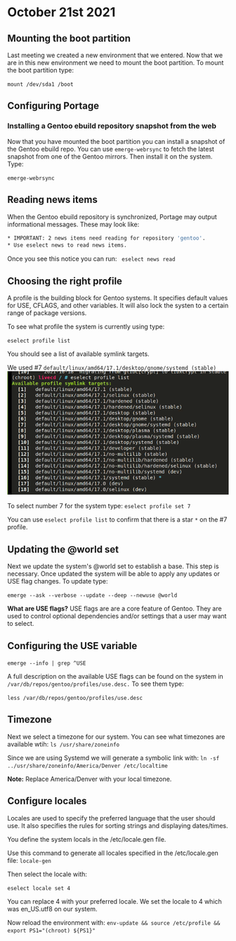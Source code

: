 # October 21st 2021

## Mounting the boot partition

Last meeting we created a new environment that we entered. Now that we are in this new environment we need to mount the boot partition. To mount the boot partition type:

`mount /dev/sda1 /boot`

## Configuring Portage

### Installing a Gentoo ebuild repository snapshot from the web

Now that you have mounted the boot partition you can install a snapshot of the Gentoo ebuild repo. You can use `emerge-webrsync` to fetch the latest snapshot from one of the Gentoo mirrors. Then install it on the system. Type:

`emerge-webrsync`

## Reading news items

When the Gentoo ebuild repository is synchronized, Portage may output informational messages. These may look like:

```bash
* IMPORTANT: 2 news items need reading for repository 'gentoo'.
* Use eselect news to read news items.
```

Once you see this notice you can run:
` eselect news read`

## Choosing the right profile

A profile is the building block for Gentoo systems. It specifies default values for USE, CFLAGS, and other variables. It will also lock the systen to a certain range of package versions.

To see what profile the system is currently using type:

`eselect profile list`

You should see a list of available symlink targets.

We used #7 `default/linux/amd64/17.1/desktop/gnome/systemd (stable)`
![#7 profile list](../images/symlinktargets.png)

To select number 7 for the system type:
`eselect profile set 7`

You can use
`eselect profile list`
to confirm that there is a star `*` on the #7 profile.

## Updating the @world set

Next we update the system's @world set to establish a base.
This step is necessary. Once updated the system will be able to apply any updates or USE flag changes. To update type:

`emerge --ask --verbose --update --deep --newuse @world`

**What are USE flags?**
USE flags are are a core feature of Gentoo. They are used to control optional dependencies and/or settings that a user may want to select.

## Configuring the USE variable

`emerge --info | grep ^USE`

A full description on the available USE flags can be found on the system in `/var/db/repos/gentoo/profiles/use.desc.`
To see them type:

`less /var/db/repos/gentoo/profiles/use.desc`

## Timezone

Next we select a timezone for our system. You can see what timezones are available wtih:
`ls /usr/share/zoneinfo`

Since we are using Systemd we will generate a symbolic link with:
`ln -sf ../usr/share/zoneinfo/America/Denver /etc/localtime`

**Note:** Replace America/Denver with your local timezone.

## Configure locales

Locales are used to specify the preferred language that the user should use. It also specifies the rules for sorting strings and displaying dates/times.

You define the system locals in the /etc/locale.gen file.

Use this command to generate all locales specified in the /etc/locale.gen file:
`locale-gen`

Then select the locale with:

`eselect locale set 4`

You can replace 4 with your preferred locale. We set the locale to 4 which was en_US.utf8 on our system.

Now reload the environment with:
`env-update && source /etc/profile && export PS1="(chroot) ${PS1}"`

